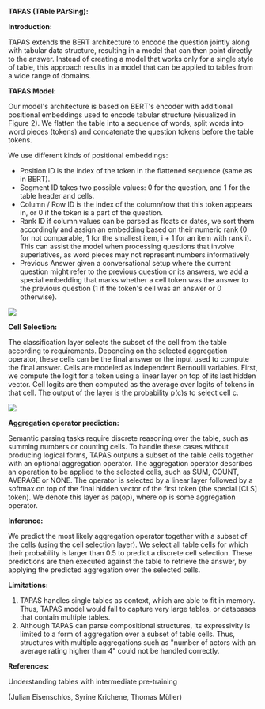 **TAPAS (TAble PArSing):**

**Introduction:**

TAPAS extends the BERT architecture to encode the question jointly along with tabular data structure, resulting in a model that can then point directly to the answer. Instead of creating a model that works only for a single style of table, this approach results in a model that can be applied to tables from a wide range of domains.

**TAPAS Model:**

Our model's architecture is based on BERT's encoder with additional positional embeddings used to encode tabular structure (visualized in Figure 2). We flatten the table into a sequence of words, split words into word pieces (tokens) and concatenate the question tokens before the table tokens.

We use different kinds of positional embeddings:

- Position ID is the index of the token in the flattened sequence (same as in BERT).
- Segment ID takes two possible values: 0 for the question, and 1 for the table header and cells.
- Column / Row ID is the index of the column/row that this token appears in, or 0 if the token is a part of the question.
- Rank ID if column values can be parsed as floats or dates, we sort them accordingly and assign an embedding based on their numeric rank (0 for not comparable, 1 for the smallest item, i + 1 for an item with rank i). This can assist the model when processing questions that involve superlatives, as word pieces may not represent numbers informatively
- Previous Answer given a conversational setup where the current question might refer to the previous question or its answers, we add a special embedding that marks whether a cell token was the answer to the previous question (1 if the token's cell was an answer or 0 otherwise).

![](RackMultipart20230609-1-hnxx25_html_7505dd8641d0dd6c.png)

**Cell Selection:**

The classification layer selects the subset of the cell from the table according to requirements. Depending on the selected aggregation operator, these cells can be the final answer or the input used to compute the final answer. Cells are modeled as independent Bernoulli variables. First, we compute the logit for a token using a linear layer on top of its last hidden vector. Cell logits are then computed as the average over logits of tokens in that cell. The output of the layer is the probability p(c)s to select cell c.

![](RackMultipart20230609-1-hnxx25_html_942af99d4b2b4bef.png)

**Aggregation operator prediction:**

Semantic parsing tasks require discrete reasoning over the table, such as summing numbers or counting cells. To handle these cases without producing logical forms, TAPAS outputs a subset of the table cells together with an optional aggregation operator. The aggregation operator describes an operation to be applied to the selected cells, such as SUM, COUNT, AVERAGE or NONE. The operator is selected by a linear layer followed by a softmax on top of the final hidden vector of the first token (the special [CLS] token). We denote this layer as pa(op), where op is some aggregation operator.

**Inference:**

We predict the most likely aggregation operator together with a subset of the cells (using the cell selection layer). We select all table cells for which their probability is larger than 0.5 to predict a discrete cell selection. These predictions are then executed against the table to retrieve the answer, by applying the predicted aggregation over the selected cells.

**Limitations:**

1. TAPAS handles single tables as context, which are able to fit in memory. Thus, TAPAS model would fail to capture very large tables, or databases that contain multiple tables.
2. Although TAPAS can parse compositional structures, its expressivity is limited to a form of aggregation over a subset of table cells. Thus, structures with multiple aggregations such as "number of actors with an average rating higher than 4" could not be handled correctly.

**References:**

Understanding tables with intermediate pre-training

(Julian Eisenschlos, Syrine Krichene, Thomas Müller)
